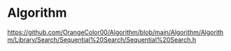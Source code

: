 # Algorithm

https://github.com/OrangeColor00/Algorithm/blob/main/Algorithm/Algorithm/Library/Search/Sequential%20Search/Sequential%20Search.h
